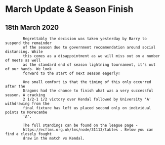 # March Update & Season Finish
## 18th March 2020
            Regrettably the decision was taken yesterday by Barry to suspend the remainder
            of the season due to government recommendation around social distancing. While
            this comes as a disappointment as we will miss out on a number of meets as well
            as the standard end of season lightning tournament, it's out of our hands. We look
            forward to the start of next season eagerly!

            One small comfort is that the timing of this only occurred after the
            Dragons had the chance to finish what was a very successful season. A cracking
            2 1/2-1 1/2 victory over Kendal followed by University 'A' withdrawing from the
            final fixture has left us placed second only on individual points to Morecambe
            'A'.

            The full standings can be found on the league page -
            https://ecflms.org.uk/lms/node/31113/tables . Below you can find a closely fought
            draw in the match vs Kendal.